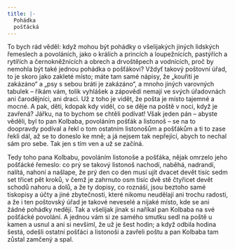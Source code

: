 ```yaml
---
title: |-
  Pohádka
  pošťácká
---
```


To bych rád věděl: když mohou být pohádky o všelijakých jiných lidských řemeslech a povoláních, jako o králích a princích a loupežnících, pastýřích a rytířích a černokněžnících a obrech a drvoštěpech a vodnících, proč by nemohla být také jednou pohádka o pošťákovi? Vždyť takový poštovní úřad, to je skoro jako zakleté místo; máte tam samé nápisy, že „kouřiti je zakázáno“ a „psy s sebou bráti je zakázáno“, a mnoho jiných varovných tabulek – říkám vám, tolik vyhlášek a zápovědí nemají ve svých úřadovnách ani čarodějníci, ani draci. Už z toho je vidět, že pošta je místo tajemné a mocné. A pak, děti, kdopak kdy viděl, co se děje na poště v noci, když je zavřená? Jářku, na to bychom se chtěli podívat! Však jeden pán – abyste věděli, byl to pan Kolbaba, povoláním pošťák a listonoš – se na to doopravdy podíval a řekl o tom ostatním listonošům a pošťákům a ti to zase řekli dál, až se to doneslo ke mně; a já nejsem tak nepřející, abych to nechal sám pro sebe. Tak jen s tím ven a už se začíná.

  

Tedy toho pana Kolbabu, povoláním listonoše a pošťáka, nějak omrzelo jeho pošťácké řemeslo: co prý se takový listonoš nachodí, naběhá, nadrandí, nalítá, nahoní a našlape, že prý den co den musí ujít dvacet devět tisíc sedm set třicet pět kroků, v čemž je zahrnuto osm tisíc dvě stě čtyřicet devět schodů nahoru a dolů, a že ty dopisy, co roznáší, jsou beztoho samé tiskopisy a účty a jiné zbytečnosti, které nikomu neudělají ani trochu radosti, a že i ten poštovský úřad je takové neveselé a nijaké místo, kde se ani žádné pohádky nedějí. Tak a všelijak jinak si naříkal pan Kolbaba na své pošťácké povolání. A jednou vám si ze samého smutku sedl na poště u kamen a usnul a ani si nevšiml, že už je šest hodin; a když odbila hodina šestá, odešli ostatní pošťáci a listonoši a zavřeli poštu a pan Kolbaba tam zůstal zamčený a spal.

